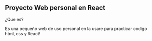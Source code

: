 ## Proyecto Web personal en React

¿Que es?

Es una pequeño web de uso personal en la usare para practicar codigo html, css y React!
